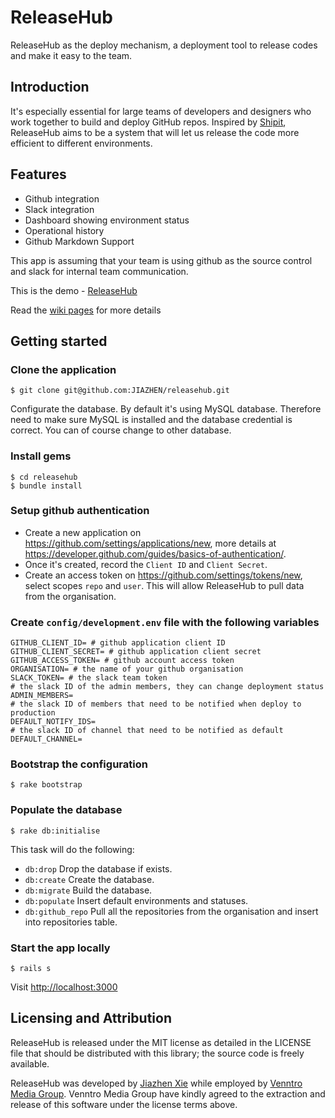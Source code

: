 # ReleaseHub
ReleaseHub as the deploy mechanism, a deployment tool to release codes and make
it easy to the team.

## Introduction
It's especially essential for large teams of developers and designers
who work together to build and deploy GitHub repos. Inspired by [Shipit](https://github.com/Shopify/shipit-engine),
ReleaseHub aims to be a system that will let us release the code more efficient
to different environments.

## Features
- Github integration
- Slack integration
- Dashboard showing environment status
- Operational history
- Github Markdown Support

This app is assuming that your team is using github as the source control and slack
for internal team communication.

This is the demo - [ReleaseHub](https://releasehub.herokuapp.com/)

Read the [wiki pages](https://github.com/JIAZHEN/releasehub/wiki) for more details

## Getting started
### Clone the application

    $ git clone git@github.com:JIAZHEN/releasehub.git

Configurate the database. By default it's using MySQL database. Therefore need to
make sure MySQL is installed and the database credential is correct. You can
of course change to other database.

### Install gems

    $ cd releasehub
    $ bundle install

### Setup github authentication

- Create a new application on https://github.com/settings/applications/new,
  more details at https://developer.github.com/guides/basics-of-authentication/.
- Once it's created, record the `Client ID` and `Client Secret`.
- Create an access token on https://github.com/settings/tokens/new,
  select scopes `repo` and `user`. This will allow ReleaseHub to pull data
  from the organisation.

### Create `config/development.env` file with the following variables

    GITHUB_CLIENT_ID= # github application client ID
    GITHUB_CLIENT_SECRET= # github application client secret
    GITHUB_ACCESS_TOKEN= # github account access token
    ORGANISATION= # the name of your github organisation
    SLACK_TOKEN= # the slack team token
    # the slack ID of the admin members, they can change deployment status
    ADMIN_MEMBERS=
    # the slack ID of members that need to be notified when deploy to production
    DEFAULT_NOTIFY_IDS=
    # the slack ID of channel that need to be notified as default
    DEFAULT_CHANNEL=

### Bootstrap the configuration

    $ rake bootstrap

### Populate the database

    $ rake db:initialise

This task will do the following:

- `db:drop` Drop the database if exists.
- `db:create` Create the database.
- `db:migrate` Build the database.
- `db:populate` Insert default environments and statuses.
- `db:github_repo` Pull all the repositories from the organisation and insert into repositories table.

### Start the app locally

    $ rails s

Visit [http://localhost:3000](http://localhost:3000)

## Licensing and Attribution
ReleaseHub is released under the MIT license as detailed in the LICENSE file that should be distributed with this library; the source code is freely available.

ReleaseHub was developed by [Jiazhen Xie](http://sheerdevelopment.com/) while employed by [Venntro Media Group](http://www.venntro.com/). Venntro Media Group have kindly agreed to the extraction and release of this software under the license terms above.
